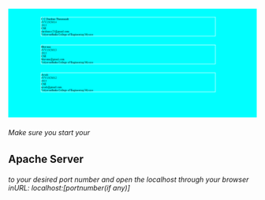 ![](https://github.com/Aamjit/WTA_lab_programs/blob/main/Program_5/Screenshot%202021-08-04%20113057.png)

###### Make sure you start your 
## Apache Server 
###### to your desired port number and open the localhost through your browser inURL: localhost:[portnumber(if any)]
